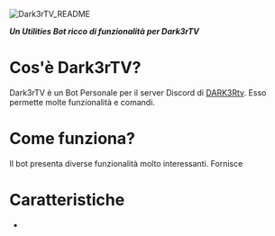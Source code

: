 ![Dark3rTV_README](https://user-images.githubusercontent.com/109479031/183031398-50290538-260a-4b9f-a7f2-dcf205bfc399.png)

***Un Utilities Bot ricco di funzionalità per Dark3rTV***

# Cos'è Dark3rTV?
Dark3rTV è un Bot Personale per il server Discord di [DARK3Rtv](https://dark3r.carrd.co). Esso permette molte funzionalità e comandi. 

# Come funziona?
Il bot presenta diverse funzionalità molto interessanti. Fornisce

# Caratteristiche
- 
